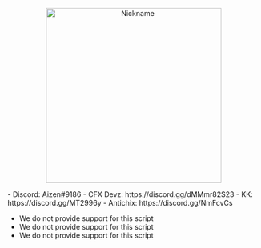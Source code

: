 <p align="center">
  <img src="https://cdn0.iconfinder.com/data/icons/free-social-media-set/24/discord-512.png" width="350" title="Nickname">
</p>
- Discord: Aizen#9186
- CFX Devz: https://discord.gg/dMMmr82S23
- KK: https://discord.gg/MT2996y
- Antichix: https://discord.gg/NmFcvCs

- We do not provide support for this script
- We do not provide support for this script
- We do not provide support for this script
